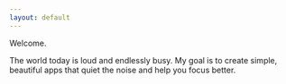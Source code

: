 ```yaml
---
layout: default
---
```


Welcome.

The world today is loud and endlessly busy.
My goal is to create simple, beautiful apps that quiet the noise and help you focus better.

